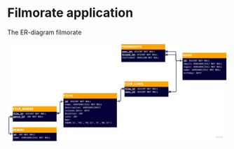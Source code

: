 # Filmorate application

The ER-diagram filmorate

![alt text for screen readers](.diagrams/er-bd-diagram.jpg "This's an entity relationship diagram for the fillmore application")
